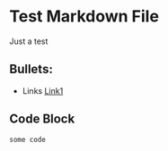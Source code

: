 # Test Markdown File

Just a test

## Bullets:
* Links [Link1](https://example.com) 

## Code Block
```
some code
```